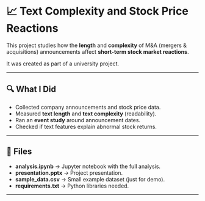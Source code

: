 # 📈 Text Complexity and Stock Price Reactions

This project studies how the **length** and **complexity** of M&A (mergers & acquisitions) announcements affect **short-term stock market reactions**.  

It was created as part of a university project.

---

## 🔍 What I Did
- Collected company announcements and stock price data.  
- Measured **text length** and **text complexity** (readability).  
- Ran an **event study** around announcement dates.  
- Checked if text features explain abnormal stock returns.  

---

## 📂 Files
- **analysis.ipynb** → Jupyter notebook with the full analysis.  
- **presentation.pptx** → Project presentation.  
- **sample_data.csv** → Small example dataset (just for demo).  
- **requirements.txt** → Python libraries needed.  

---
